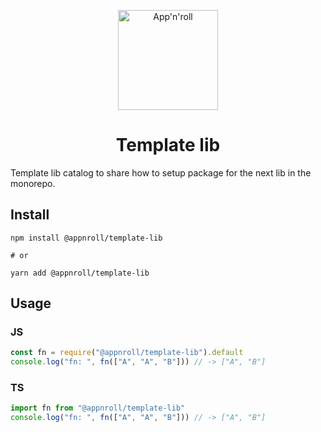 <p align="center">
  <a href="https://appnroll.com">
    <img alt="App'n'roll" src="https://appnroll.com/img/appnroll-logotype.svg" width="160" />
  </a>
</p>
<h1 align="center">
  Template lib
</h1>

Template lib catalog to share how to setup package for the next lib in the monorepo.

## Install

```
npm install @appnroll/template-lib

# or

yarn add @appnroll/template-lib
```
## Usage
### JS
```js
const fn = require("@appnroll/template-lib").default
console.log("fn: ", fn(["A", "A", "B"])) // -> ["A", "B"]
```
### TS
```ts
import fn from "@appnroll/template-lib"
console.log("fn: ", fn(["A", "A", "B"])) // -> ["A", "B"]
```
